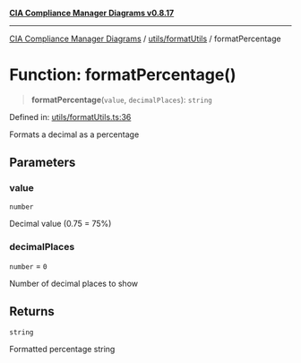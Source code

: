 [**CIA Compliance Manager Diagrams v0.8.17**](../../../README.md)

***

[CIA Compliance Manager Diagrams](../../../modules.md) / [utils/formatUtils](../README.md) / formatPercentage

# Function: formatPercentage()

> **formatPercentage**(`value`, `decimalPlaces`): `string`

Defined in: [utils/formatUtils.ts:36](https://github.com/Hack23/cia-compliance-manager/blob/6a2219920f4c187f7eafa3e355e36b35c9c19248/src/utils/formatUtils.ts#L36)

Formats a decimal as a percentage

## Parameters

### value

`number`

Decimal value (0.75 = 75%)

### decimalPlaces

`number` = `0`

Number of decimal places to show

## Returns

`string`

Formatted percentage string
